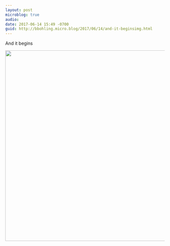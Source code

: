 ```yaml
---
layout: post
microblog: true
audio: 
date: 2017-06-14 15:49 -0700
guid: http://bbohling.micro.blog/2017/06/14/and-it-beginsimg.html
---
```

And it begins

<img src="http://bbohling.micro.blog/uploads/2017/feb7d27887.jpg" width="600" height="600" style="height: auto" />
